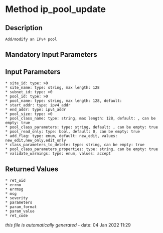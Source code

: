 # Method ip_pool_update

## Description
	Add/modify an IPv4 pool

## Mandatory Input Parameters

## Input Parameters
	* site_id: type: >0
	* site_name: type: string, max length: 128
	* subnet_id: type: >0
	* pool_id: type: >0
	* pool_name: type: string, max length: 128, default: 
	* start_addr: type: ipv4_addr
	* end_addr: type: ipv4_addr
	* pool_size: type: >0
	* pool_class_name: type: string, max length: 128, default: , can be empty: true
	* pool_class_parameters: type: string, default: , can be empty: true
	* pool_read_only: type: bool, default: 0, can be empty: true
	* add_flag: type: enum, default: new_edit, values: new_edit,new_only,edit_only
	* class_parameters_to_delete: type: string, can be empty: true
	* pool_class_parameters_properties: type: string, can be empty: true
	* validate_warnings: type: enum, values: accept

## Returned Values
	* ret_oid
	* errno
	* errmsg
	* msg
	* severity
	* parameters
	* param_format
	* param_value
	* ret_code


*this file is automatically generated* - date: 04 Jan 2022 11:29